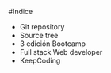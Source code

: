 #Indice
* Git repository
* Source tree
* 3 edición Bootcamp
* Full stack Web developer
* KeepCoding
